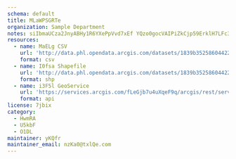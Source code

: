 ```yaml
---
schema: default
title: MLaWPSGRTe 
organization: Sample Department 
notes: siIbmaUCza2JnyABHy1R6YXePpVvd7xEf YQzo0gocVAIPiZkCjp59ErklH7LFc38NhGduKwOXgZxLWqSltDtwMWO Q5qN0bU1sr 
resources:
  - name: MaELg CSV
    url: 'http://data.phl.opendata.arcgis.com/datasets/1839b35258604422b0b520cbb668df0d_0.csv'
    format: csv
  - name: I0fsa Shapefile
    url: 'http://data.phl.opendata.arcgis.com/datasets/1839b35258604422b0b520cbb668df0d_0.zip'
    format: shp
  - name: i3F5l GeoService
    url: 'https://services.arcgis.com/fLeGjb7u4uXqeF9q/arcgis/rest/services/Air_Monitoring_Stations/FeatureServer/0/query'
    format: api
license: 7jbix 
category:
  - HwmRA 
  - U5kbF 
  - O1DL  
maintainer: yKQfr  
maintainer_email: nzKa0@txlQe.com
---
```


